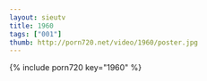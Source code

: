 ```yaml
--- 
layout: sieutv
title: 1960
tags: ["001"]
thumb: http://porn720.net/video/1960/poster.jpg
---
```

{% include porn720 key="1960" %} 

